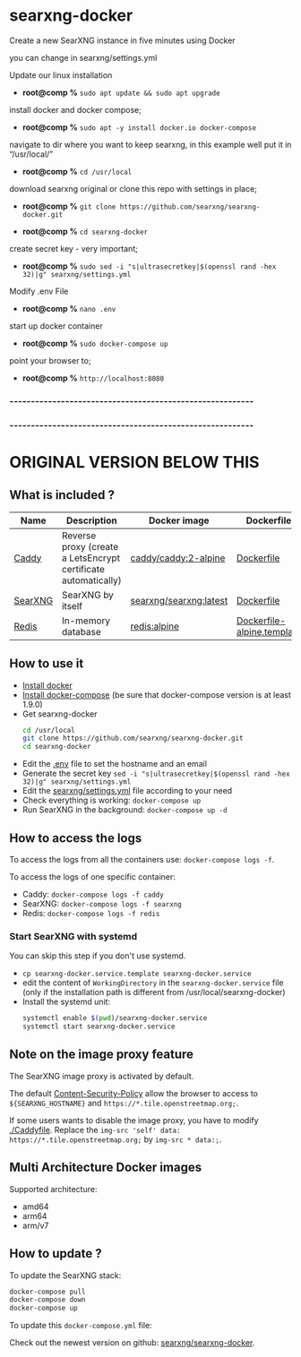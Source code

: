 # searxng-docker

Create a new SearXNG  instance in five minutes using Docker

you can change in searxng/settings.yml

Update our linux installation

- **root@comp %** ```sudo apt update && sudo apt upgrade```

install docker and docker compose;

- **root@comp %** ```sudo apt -y install docker.io docker-compose```

navigate to dir where you want to keep searxng, in this example well put it in “/usr/local/”

- **root@comp %** ```cd /usr/local```

download searxng original or clone this repo with settings in place;

- **root@comp %** ```git clone https://github.com/searxng/searxng-docker.git```

- **root@comp %** ```cd searxng-docker```

create secret key - very important;

- **root@comp %** ```sudo sed -i "s|ultrasecretkey|$(openssl rand -hex 32)|g" searxng/settings.yml```

Modify .env File

- **root@comp %** ```nano .env```

start up docker container

- **root@comp %** ```sudo docker-compose up```

point your browser to;

- **root@comp %** ```http://localhost:8080```

### ---------------------------------------------------------
### ---------------------------------------------------------
# ORIGINAL VERSION BELOW THIS



## What is included ?

| Name | Description | Docker image | Dockerfile |
| -- | -- | -- | -- |
| [Caddy](https://github.com/caddyserver/caddy) | Reverse proxy (create a LetsEncrypt certificate automatically) | [caddy/caddy:2-alpine](https://hub.docker.com/_/caddy) | [Dockerfile](https://github.com/caddyserver/caddy-docker) |
| [SearXNG](https://github.com/searxng/searxng) | SearXNG by itself | [searxng/searxng:latest](https://hub.docker.com/r/searxng/searxng) | [Dockerfile](https://github.com/searxng/searxng/blob/master/Dockerfile) |
| [Redis](https://github.com/redis/redis) | In-memory database | [redis:alpine](https://hub.docker.com/_/redis) | [Dockerfile-alpine.template](https://github.com/docker-library/redis/blob/master/Dockerfile-alpine.template) |

## How to use it
- [Install docker](https://docs.docker.com/install/)
- [Install docker-compose](https://docs.docker.com/compose/install/) (be sure that docker-compose version is at least 1.9.0)
- Get searxng-docker
  ```sh
  cd /usr/local
  git clone https://github.com/searxng/searxng-docker.git
  cd searxng-docker
  ```
- Edit the [.env](https://github.com/searxng/searxng-docker/blob/master/.env) file to set the hostname and an email
- Generate the secret key ```sed -i "s|ultrasecretkey|$(openssl rand -hex 32)|g" searxng/settings.yml```
- Edit the [searxng/settings.yml](https://github.com/searxng/searxng-docker/blob/master/searxng/settings.yml) file according to your need
- Check everything is working: ```docker-compose up```
- Run SearXNG in the background: ```docker-compose up -d```

## How to access the logs
To access the logs from all the containers use: `docker-compose logs -f`.

To access the logs of one specific container:
- Caddy: `docker-compose logs -f caddy`
- SearXNG: `docker-compose logs -f searxng`
- Redis: `docker-compose logs -f redis`

### Start SearXNG with systemd

You can skip this step if you don't use systemd.

- ```cp searxng-docker.service.template searxng-docker.service```
- edit the content of ```WorkingDirectory``` in the ```searxng-docker.service``` file (only if the installation path is different from /usr/local/searxng-docker)
- Install the systemd unit:
  ```sh
  systemctl enable $(pwd)/searxng-docker.service
  systemctl start searxng-docker.service
  ```

## Note on the image proxy feature

The SearXNG image proxy is activated by default.

The default [Content-Security-Policy](https://developer.mozilla.org/en-US/docs/Web/HTTP/Headers/Content-Security-Policy) allow the browser to access to ```${SEARXNG_HOSTNAME}``` and ```https://*.tile.openstreetmap.org;```.

If some users wants to disable the image proxy, you have to modify [./Caddyfile](https://github.com/searxng/searxng-docker/blob/master/Caddyfile). Replace the ```img-src 'self' data: https://*.tile.openstreetmap.org;``` by ```img-src * data:;```.

## Multi Architecture Docker images

Supported architecture:
- amd64
- arm64
- arm/v7

## How to update ?

To update the SearXNG stack:

```sh
docker-compose pull
docker-compose down
docker-compose up
```

To update this `docker-compose.yml` file:

Check out the newest version on github: [searxng/searxng-docker](https://github.com/searxng/searxng-docker).
